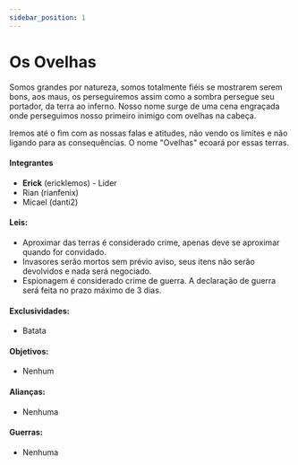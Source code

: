 ```yaml
---
sidebar_position: 1
---
```


# Os Ovelhas

Somos grandes por natureza, somos totalmente fiéis se mostrarem serem bons, aos maus, os perseguiremos
assim como a sombra persegue seu portador, da terra ao inferno. Nosso nome surge de uma cena engraçada
onde perseguimos nosso primeiro inimigo com ovelhas na cabeça.

Iremos até o fim com as nossas falas e atitudes, não vendo os limites e não ligando para as consequências.
O nome "Ovelhas" ecoará por essas terras.

#### Integrantes

- **Erick** (ericklemos) - Lider
- Rian (rianfenix)
- Micael (danti2)

#### Leis:

- Aproximar das terras é considerado crime, apenas deve se aproximar quando for convidado.
- Invasores serão mortos sem prévio aviso, seus itens não serão devolvidos e nada será negociado.
- Espionagem é considerado crime de guerra. A declaração de guerra será feita no prazo máximo de 3 dias.

#### Exclusividades:

- Batata

#### Objetivos:

- Nenhum

#### Alianças:

- Nenhuma

#### Guerras:

- Nenhuma
